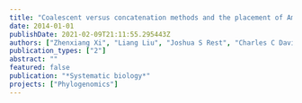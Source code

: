 ```yaml
---
title: "Coalescent versus concatenation methods and the placement of Amborella as sister to water lilies"
date: 2014-01-01
publishDate: 2021-02-09T21:11:55.295443Z
authors: ["Zhenxiang Xi", "Liang Liu", "Joshua S Rest", "Charles C Davis"]
publication_types: ["2"]
abstract: ""
featured: false
publication: "*Systematic biology*"
projects: ["Phylogenomics"] 
---
```


